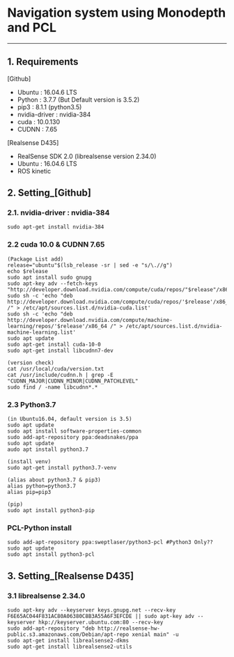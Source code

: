 # Navigation system using Monodepth and PCL

<hr/>

## 1. Requirements

 [Github]
* Ubuntu : 16.04.6 LTS
* Python : 3.7.7 (But Default version is 3.5.2) 
* pip3 : 8.1.1 (python3.5)
* nvidia-driver : nvidia-384 
* cuda : 10.0.130 
* CUDNN : 7.65

 [Realsense D435]
* RealSense SDK 2.0 (librealsense version 2.34.0)
* Ubuntu : 16.04.6 LTS
* ROS kinetic
 
## 2. Setting_[Github]

### 2.1. nvidia-driver : nvidia-384
	sudo apt-get install nvidia-384

### 2.2 cuda 10.0 & CUDNN 7.65
	(Package List add)
	release="ubuntu"$(lsb_release -sr | sed -e "s/\.//g")
	echo $release
	sudo apt install sudo gnupg
	sudo apt-key adv --fetch-keys "http://developer.download.nvidia.com/compute/cuda/repos/"$release"/x86_64/7fa2af80.pub"
	sudo sh -c 'echo "deb http://developer.download.nvidia.com/compute/cuda/repos/'$release'/x86_64 /" > /etc/apt/sources.list.d/nvidia-cuda.list'
	sudo sh -c 'echo "deb http://developer.download.nvidia.com/compute/machine-learning/repos/'$release'/x86_64 /" > /etc/apt/sources.list.d/nvidia-machine-learning.list'
	sudo apt update
	sudo apt-get install cuda-10-0
	sudo apt-get install libcudnn7-dev
	
	(version check)
	cat /usr/local/cuda/version.txt
	cat /usr/include/cudnn.h | grep -E "CUDNN_MAJOR|CUDNN_MINOR|CUDNN_PATCHLEVEL"
	sudo find / -name libcudnn*.*

### 2.3 Python3.7
	(in Ubuntu16.04, default version is 3.5)
	sudo apt update 
	sudo apt install software-properties-common
	sudo add-apt-repository ppa:deadsnakes/ppa
	sudo apt update
	audo apt install python3.7

	(install venv)
	sudo apt-get install python3.7-venv

	(alias about python3.7 & pip3)
	alias python=python3.7
	alias pip=pip3
	
	(pip)
	sudo apt install python3-pip


### PCL-Python install
	sudo add-apt-repository ppa:sweptlaser/python3-pcl #Python3 Only??
	sudo apt update
	sudo apt install python3-pcl
## 3. Setting_[Realsense D435]

### 3.1 librealsense 2.34.0
	sudo apt-key adv --keyserver keys.gnupg.net --recv-key F6E65AC044F831AC80A06380C8B3A55A6F3EFCDE || sudo apt-key adv --keyserver hkp://keyserver.ubuntu.com:80 --recv-key 
	sudo add-apt-repository "deb http://realsense-hw-public.s3.amazonaws.com/Debian/apt-repo xenial main" -u
	sudo apt-get install librealsense2-dkms
	sudo apt-get install librealsense2-utils
